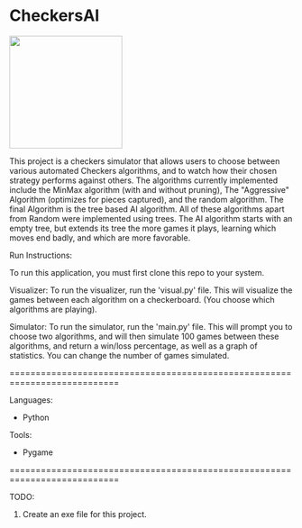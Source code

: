 # CheckersAI

<img src = "https://github.com/pete8751/CheckersAI/assets/142231087/9bb9f4c9-e7dd-4657-af5e-afbd8f72a38c" width = "200" height = "200" />

This project is a checkers simulator that allows users to choose between various automated Checkers algorithms, and to watch how their chosen strategy performs against others. The algorithms currently implemented include the MinMax algorithm (with and without pruning), The "Aggressive" Algorithm (optimizes for pieces captured), and the random algorithm. The final Algorithm is the tree based AI algorithm. All of these algorithms apart from Random were implemented using trees. The AI algorithm starts with an empty tree, but extends its tree the more games it plays, learning which moves end badly, and which are more favorable. 

Run Instructions:

To run this application, you must first clone this repo to your system.

Visualizer:
To run the visualizer, run the 'visual.py' file. This will visualize the games between each algorithm on a checkerboard.
(You choose which algorithms are playing).

Simulator:
To run the simulator, run the 'main.py' file. This will prompt you to choose two algorithms, and will then simulate 100 games between
these algorithms, and return a win/loss percentage, as well as a graph of statistics. You can change the number of games simulated.

===========================================================================

Languages: 
- Python

Tools:
- Pygame

===========================================================================

TODO: 
1. Create an exe file for this project.
